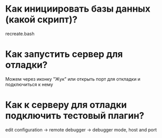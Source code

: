 # Как инициировать базы данных (какой скрипт)?

recreate.bash

# Как запустить сервер для отладки?

Можем через иконку "Жук" или открыть порт для откладки и подключиться к нему

# Как к серверу для отладки подключить тестовый плагин?

edit configuration -> remote debugger -> debugger mode, host and port
